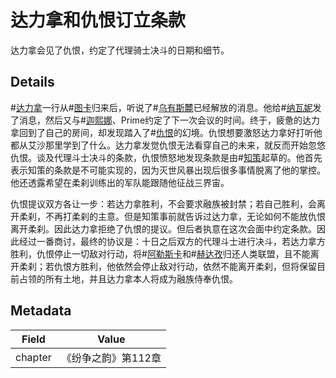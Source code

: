 # 达力拿和仇恨订立条款
达力拿会见了仇恨，约定了代理骑士决斗的日期和细节。

## Details
#[达力拿](characters/dalinar)一行从#[图卡](tukar)归来后，听说了#[乌有斯麓](locations/urithiru)已经解放的消息。他给#[纳瓦妮](characters/navani)发了消息，然后又与#[迦熙娜](characters/jasnah)、Prime约定了下一次会议的时间。终于，疲惫的达力拿回到了自己的房间，却发现踏入了#[仇恨](characters/odium)的幻境。仇恨想要激怒达力拿好打听他都从艾沙那里学到了什么。达力拿发觉仇恨无法看穿自己的未来，就反而开始忽悠仇恨。谈及代理斗士决斗的条款，仇恨愤怒地发现条款是由#[知策](characters/wit)起草的。他首先表示知策的条款是不可能实现的，因为灭世风暴出现后很多事情脱离了他的掌控。他还透露希望在柔刹训练出的军队能跟随他征战三界宙。

仇恨提议双方各让一步：若达力拿胜利，不会要求融族被封禁；若自己胜利，会离开柔刹，不再打柔刹的主意。但是知策事前就告诉过达力拿，无论如何不能放仇恨离开柔刹。因此达力拿拒绝了仇恨的提议。但后者执意在这次会面中约定条款。因此经过一番商讨，最终的协议是：十日之后双方的代理斗士进行决斗，若达力拿方胜利，仇恨停止一切敌对行动，将#[阿勒斯卡](locations/alethkar)和#[赫达孜](locations/herdaz)归还人类联盟，且不能离开柔刹；若仇恨方胜利，他依然会停止敌对行动，依然不能离开柔刹，但将保留目前占领的所有土地，并且达力拿本人将成为融族侍奉仇恨。

## Metadata
| Field | Value |
| ----- | ----- |
| chapter | 《纷争之韵》第112章 |
